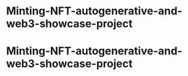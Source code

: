 # Minting-NFT-autogenerative-and-web3-showcase-project
# Minting-NFT-autogenerative-and-web3-showcase-project
